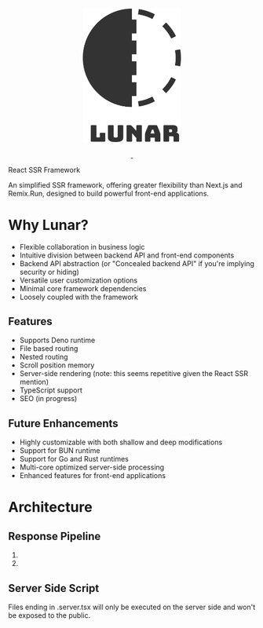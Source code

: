 <p align="center" style="text-align: center">
    <img src="./assets/emblem.svg" width="200" title="Lunar Emblem">
</p>

<p align="center">
<a aria-label="NPM version" href="https://www.npmjs.com/package/@lunargate/lunar">
    <img alt="" src="https://img.shields.io/npm/v/@lunargate/lunar.svg?style=for-the-badge&labelColor=000000">
</a>
<a aria-label="License" href="https://github.com/lunargate/lunar/license.md">
    <img alt="" src="https://img.shields.io/npm/l/@lunargate/lunar.svg?style=for-the-badge&labelColor=000000">
</a> 
</p>

[//]: # ([![NPM Downloads][downloads-image]][downloads-url])
[//]: # (![Lunar Emblem]&#40;./assets/emblem.svg&#41;)
 


React SSR Framework

An simplified SSR framework, offering greater flexibility than Next.js and Remix.Run, designed to build powerful front-end applications.


# Why Lunar?
* Flexible collaboration in business logic
* Intuitive division between backend API and front-end components
* Backend API abstraction (or "Concealed backend API" if you're implying security or hiding)
* Versatile user customization options
* Minimal core framework dependencies
* Loosely coupled with the framework

## Features 
* Supports Deno runtime
* File based routing
* Nested routing
* Scroll position memory
* Server-side rendering (note: this seems repetitive given the React SSR mention)
* TypeScript support
* SEO (in progress)

## Future Enhancements
* Highly customizable with both shallow and deep modifications
* Support for BUN runtime
* Support for Go and Rust runtimes 
* Multi-core optimized server-side processing
* Enhanced features for front-end applications



# Architecture
## Response Pipeline
1. 
2. 


## Server Side Script

Files ending in .server.tsx will only be executed on the server side and won't be exposed to the public.
